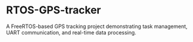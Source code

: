 # RTOS-GPS-tracker
A FreeRTOS-based GPS tracking project demonstrating task management, UART communication, and real-time data processing.
